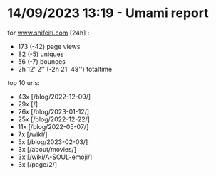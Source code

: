 # 14/09/2023 13:19 - Umami report
for www.shifeiti.com [24h] :

 - 173 (-42) page views
 - 82 (-5) uniques
 - 56 (-7) bounces
 - 2h 12' 2'' (-2h 21' 48'') totaltime


top 10 urls:
 - 43x [/blog/2022-12-09/]
 - 29x [/]
 - 26x [/blog/2023-01-12/]
 - 25x [/blog/2022-12-22/]
 - 11x [/blog/2022-05-07/]
 - 7x [/wiki/]
 - 5x [/blog/2023-02-03/]
 - 3x [/about/movies/]
 - 3x [/wiki/A-SOUL-emoji/]
 - 3x [/page/2/]


